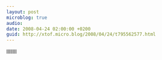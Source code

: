 ```yaml
---
layout: post
microblog: true
audio: 
date: 2008-04-24 02:00:00 +0200
guid: http://xtof.micro.blog/2008/04/24/t795562577.html
---
```

llllllll
